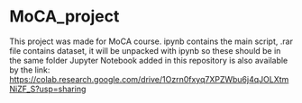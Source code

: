# MoCA_project
This project was made for MoCA course.
ipynb contains the main script, .rar file contains dataset, 
it will be unpacked with ipynb so these should be in the same folder
Jupyter Notebook added in this repository is also available by the link:
https://colab.research.google.com/drive/1Ozrn0fxyq7XPZWbu6j4qJOLXtmNiZF_S?usp=sharing
